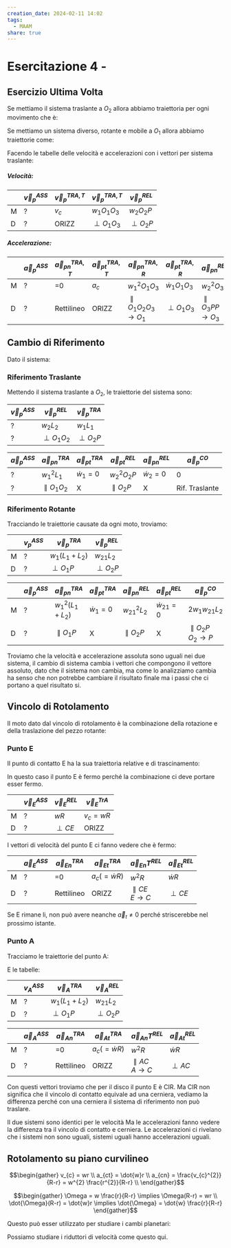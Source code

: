 ```yaml
---
creation_date: 2024-02-11 14:02
tags:
  - MAAM
share: true
---
```

# Esercitazione 4 -

## Esercizio Ultima Volta

Se mettiamo il sistema traslante a $O_{2}$ allora abbiamo traiettoria per ogni movimento che è:
<!Diagramma sistema traslante>

Se mettiamo un sistema diverso, rotante e mobile a $O_{1}$ allora abbiamo traiettorie come:
<!Diagramma sistema rotante mobile>

Facendo le tabelle delle velocità e accelerazioni con i vettori per sistema traslante:

##### Velocità:


|     | $\vec{v}_{p}^{ASS}$ | $\vec{v}_{p}^{TRA,T}$ | $\vec{v}_{p}^{TRA,T}$ | $\vec{v}_{p}^{REL}$ |
| --- | ------------------- | --------------------- | --------------------- | ------------------- |
| M   | ?                   | $v_{c}$               | $w_{1}O_{1}O_{3}$     | $w_{2}O_{2}P$       |
| D   | ?                   | ORIZZ                 | $\perp O_{1}O_{3}$    | $\perp O_{2}P$      |
<!Diagramma vettori velocità>

##### Accelerazione:


|     | $\vec{a}_{p}^{ASS}$ | $\vec{a}_{pn}^{TRA,T}$ | $\vec{a}_{pt}^{TRA,T}$ | $\vec{a}_{pn}^{TRA,R}$                 | $\vec{a}_{pt}^{TRA,R}$  | $\vec{a}_{pn}^{REL}$           | $\vec{a}_{pt}^{REL}$ | $\vec{a}_{p}^{CO}$      |
| --- | ------------------- | ---------------------- | ---------------------- | -------------------------------------- | ----------------------- | ------------------------------ | -------------------- | ----------------------- |
| M   | ?                   | =0                     | $a_{c}$                | $w_{1}^{2}O_{1}O_{3}$                  | $\dot{w}_{1}O_{1}O_{3}$ | $w_{2}^{2}O_{3}P$              | $\dot{w}_{2}O_{3}P$  | =0                      |
| D   | ?                   | Rettilineo             | ORIZZ                  | $\parallel O_{1}O_{2}$$O_{3}\to O_{1}$ | $\perp O_{1}O_{3}$      | $\parallel O_{3}P$$P\to O_{3}$ | $\perp O_{3}P$       | Riferimento è traslante |

<!Diagramma accelerazioni>

## Cambio di Riferimento

Dato il sistema:

<!Diagramma sistema e dati>

### Riferimento Traslante
Mettendo il sistema traslante a $O_{2}$, le traiettorie del sistema sono:

<!Diagramma traiettorie>


| $\vec{v}_{p}^{ASS}$ | $\vec{v}_{p}^{REL}$ | $\vec{v}_{p}^{TRA}$ |
| ------------------- | ------------------- | ------------------- |
| ?                   | $w_{2}L_{2}$        | $w_{1}L_{1}$        |
| ?                   | $\perp O_{1}O_{2}$  | $\perp O_{2}P$      |

<!Diagramma vettori velocità>


| $\vec{a}_{p}^{ASS}$ | $\vec{a}_{pn}^{TRA}$   | $\vec{a}_{pt}^{TRA}$ | $\vec{a}_{pt}^{REL}$ | $\vec{a}_{pn}^{REL}$ | $\vec{a}_{p}^{CO}$ |
| ------------------- | ---------------------- | -------------------- | -------------------- | -------------------- | ------------------ |
| ?                   | $w_{1}^{2}L_{1}$       | $\dot{w}_{1}=0$      | $w_{2}^{2}O_{2}P$    | $\dot{w}_{2}=0$      | 0                  |
| ?                   | $\parallel O_{1}O_{2}$ | X                    | $\parallel O_{2}P$   | X                    | Rif. Traslante     |

<!Diagramma accelerazioni>

### Riferimento Rotante

<!Diagramma riferimento rotante>

Tracciando le traiettorie causate da ogni moto, troviamo:

<!Diagramma traiettorie tracciate>


|     | $v_{p}^{ASS}$ | $\vec{v}_{p}^{TRA}$  | $\vec{v}_{p}^{REL}$ |
| --- | ------------- | -------------------- | ------------------- |
| M   | ?             | $w_{1}(L_{1}+L_{2})$ | $w_{21}L_{2}$       |
| D   | ?             | $\perp O_{1}P$       | $\perp O_{2}P$      |
<!Diagramma vettori velocità>


|     | $\vec{a}_{p}^{ASS}$ | $\vec{a}_{pn}^{TRA}$     | $\vec{a}_{pt}^{TRA}$ | $\vec{a}_{pn}^{REL}$ | $\vec{a}_{pt}^{REL}$ | $\vec{a}_{p}^{CO}$                 |
| --- | ------------------- | ------------------------ | -------------------- | -------------------- | -------------------- | ---------------------------------- |
| M   | ?                   | $w_{1}^{2}(L_{1}+L_{2})$ | $\dot{w}_{1} = 0$    | $w_{21}^{2}L_{2}$    | $\dot{w}_{21}=0$     | $2w_{1}w_{21}L_{2}$                |
| D   | ?                   | $\parallel O_{1}P$       | X                    | $\parallel O_{2}P$   | X                    | $\parallel O_{2}P$<br>$O_{2}\to P$ |
<!Diagramma accelerazione>

Troviamo che la velocità e accelerazione assoluta sono uguali nei due sistema, il cambio di sistema cambia i vettori che compongono il vettore assoluto, dato che il sistema non cambia, ma come lo analizziamo cambia ha senso che non potrebbe cambiare il risultato finale ma i passi che ci portano a quel risultato si.

## Vincolo di Rotolamento

Il moto dato dal vincolo di rotolamento è la combinazione della rotazione e della traslazione del pezzo rotante:

<!Diagramma sistema>

### Punto E
Il punto di contatto E ha la sua traiettoria relative e di trascinamento:

<!Diagramma traiettorie>

In questo caso il punto E è fermo perché la combinazione ci deve portare esser fermo.

|     | $\vec{v}_{E}^{ASS}$ | $\vec{v}_{E}^{REL}$ | $\vec{v}_{E}^{TrA}$ |
| --- | ------------------- | ------------------- | ------------------- |
| M   | ?                   | $wR$                | $v_{c} = wR$        |
| D   | ?                   | $\perp CE$          | ORIZZ               |

I vettori di velocità del punto E ci fanno vedere che è fermo:

<!Diagramma vettori velocità>


|     | $\vec{a}_{E}^{ASS}$ | $\vec{a}_{En}^{TRA}$ | $\vec{a}_{Et}^{TRA}$ | $\vec{a}_{En}T^{REL}$      | $\vec{a}_{Et}^{REL}$ |
| --- | ------------------- | -------------------- | -------------------- | -------------------------- | -------------------- |
| M   | ?                   | =0                   | $a_{c}(=\dot{w}R)$   | $w^{2}R$                   | $\dot{w}R$           |
| D   | ?                   | Rettilineo           | ORIZZ                | $\parallel CE$<br>$E\to C$ | $\perp CE$           |
<!Diagramma vettori accelerazione>

Se E rimane li, non può avere neanche $\vec{a }_{t}\neq 0$ perché striscerebbe nel prossimo istante.

### Punto A

Tracciamo le traiettorie del punto A:

<!Diagramma traiettorie punto A>

E le tabelle:

|     | $v_{A}^{ASS}$ | $\vec{v}_{A}^{TRA}$  | $\vec{v}_{A}^{REL}$ |
| --- | ------------- | -------------------- | ------------------- |
| M   | ?             | $w_{1}(L_{1}+L_{2})$ | $w_{21}L_{2}$       |
| D   | ?             | $\perp O_{1}P$       | $\perp O_{2}P$      |

|     | $\vec{a}_{A}^{ASS}$ | $\vec{a}_{An}^{TRA}$ | $\vec{a}_{At}^{TRA}$ | $\vec{a}_{An}T^{REL}$      | $\vec{a}_{At}^{REL}$ |
| --- | ------------------- | -------------------- | -------------------- | -------------------------- | -------------------- |
| M   | ?                   | =0                   | $a_{c}(=\dot{w}R)$   | $w^{2}R$                   | $\dot{w}R$           |
| D   | ?                   | Rettilineo           | ORIZZ                | $\parallel AC$<br>$A\to C$ | $\perp AC$           |

<!Diagramma vettori>

Con questi vettori troviamo che per il disco il punto E è CIR. Ma CIR non significa che il vincolo di contatto equivale ad una cerniera, vediamo la differenza perché con una cerniera il sistema di riferimento non può traslare.

<!Diagramma contatto cerniera>

Il due sistemi sono identici per le velocità
Ma le accelerazioni fanno vedere la differenza tra il vincolo di contatto e cerniera.
Le accelerazioni ci rivelano che i sistemi non sono uguali, sistemi uguali hanno accelerazioni uguali.

## Rotolamento su piano curvilineo

<!Diagramma rotolamento curvilineo>

$$\begin{gather}
v_{c} = wr \\
a_{ct} = \dot{w}r \\
a_{cn} = \frac{v_{c}^{2}}{R-r} = w^{2} \frac{r^{2}}{R-r} \\
\end{gather}$$

$$\begin{gather}
\Omega = w \frac{r}{R-r} \implies \Omega(R-r) = wr \\
\dot{\Omega}(R-r) = \dot{w}r \implies  \dot{\Omega} = \dot{w} \frac{r}{R-r}
\end{gather}$$

Questo può esser utilizzato per studiare i cambi planetari:

<!Diagramma cambio planetare>

Possiamo studiare i riduttori di velocità come questo qui.


